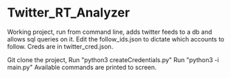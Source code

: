 # Twitter_RT_Analyzer
 Working project, run from command line, adds twitter feeds to a db and allows sql queries on it. 
Edit the follow_ids.json to dictate which accounts to follow. Creds are in twitter_cred.json.

Git clone the project,
Run "python3 createCredentials.py"
Run "python3 -i main.py"
Available commands are printed to screen.
